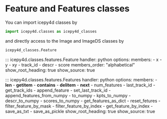 # Feature and Features classes

You can import icepy4d classes by

```python
import icepy4d.classes as icepy4d_classes
```

and directly access to the Image and ImageDS classes by

```python
icepy4d_classes.Feature
```

::: icepy4d.classes.features.Feature
    handler: python
    options:
      members:
        - x
        - y
        - xy
        - track_id
        - descr
        - score
      members_order: "alphabetical"
      show_root_heading: true
      show_source: true

::: icepy4d.classes.features.Features
    handler: python
    options:
      members:
        - __len__
        - __getitem__
        - __contains__
        - __delitem__
        - __next__
        - num_features
        - last_track_id
        - get_track_ids
        - append_feature
        - set_last_track_id
        - append_features_from_numpy
        - to_numpy
        - kpts_to_numpy
        - descr_to_numpy
        - scores_to_numpy
        - get_features_as_dict
        - reset_fetures
        - filter_feature_by_mask
        - filter_feature_by_index
        - get_feature_by_index
        - save_as_txt
        - save_as_pickle
      show_root_heading: true
      show_source: true
